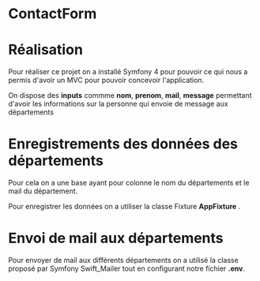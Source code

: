 # ContactForm

# Réalisation 

Pour réaliser ce projet on a installé Symfony 4 pour pouvoir ce qui nous a permis
d'avoir un MVC pour pouvoir concevoir l'application.

On dispose des **inputs** commme **nom**, **prenom**, **mail**, **message** permettant 
d'avoir les informations sur la personne qui envoie de message aux départements

# Enregistrements des données des départements 

Pour cela on a une base ayant pour colonne le nom du départements et le mail du département. 

Pour enregistrer les données on a utiliser la classe Fixture **AppFixture** .

# Envoi de mail aux départements 

Pour envoyer de mail aux différents départements on a utilisé la classe proposé par 
Symfony Swift_Mailer tout en configurant notre fichier **.env**. 

